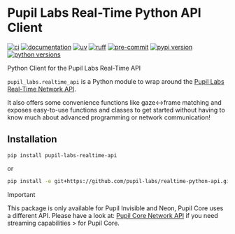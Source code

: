 # Pupil Labs Real-Time Python API Client

[![ci](https://github.com/pupil-labs/realtime-python-api/actions/workflows/main.yml/badge.svg)](https://github.com/pupil-labs/realtime-python-api/actions/workflows/main.yml)
[![documentation](https://img.shields.io/badge/docs-mkdocs-708FCC.svg?style=flat)](https://pupil-labs.github.io/realtime-python-api/)
[![uv](https://img.shields.io/endpoint?url=https://raw.githubusercontent.com/astral-sh/uv/main/assets/badge/v0.json)](https://github.com/astral-sh/uv)
[![ruff](https://img.shields.io/endpoint?url=https://raw.githubusercontent.com/astral-sh/ruff/main/assets/badge/v2.json)](https://github.com/astral-sh/ruff)
[![pre-commit](https://img.shields.io/badge/pre_commit-black?logo=pre-commit&logoColor=FAB041)](https://github.com/pre-commit/pre-commit)
[![pypi version](https://img.shields.io/pypi/v/pupil-labs-realtime-api.svg)](https://pypi.org/project/pupil-labs-realtime-api/)
[![python versions](https://img.shields.io/pypi/pyversions/pupil-labs-realtime-api)](https://pypi.org/project/pupil-labs-realtime-api/)

Python Client for the Pupil Labs Real-Time API

`pupil_labs.realtime_api` is a Python module to wrap around the [Pupil Labs Real-Time Network API](https://github.com/pupil-labs/realtime-network-api).

It also offers some convenience functions like gaze↔frame matching and exposes easy-to-use functions and classes to get started without having to know much about advanced programming or network communication!

## Installation

```
pip install pupil-labs-realtime-api
```

or

```bash
pip install -e git+https://github.com/pupil-labs/realtime-python-api.git
```

> [!IMPORTANT]
> This package is only available for Pupil Invisible and Neon, Pupil Core uses a different API. Please have a look at:
> [Pupil Core Network API](https://docs.pupil-labs.com/core/developer/network-api/) if you need streaming capabilities > for Pupil Core.
